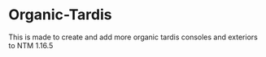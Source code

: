 # Organic-Tardis
This is made to create and add more organic tardis consoles and exteriors to NTM 1.16.5
